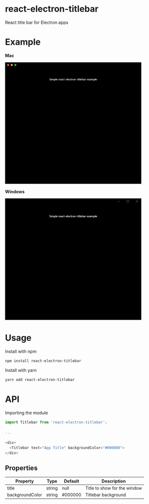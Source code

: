 # react-electron-titlebar

React title bar for Electron apps

# Example

**Mac**

<img src="./assets/react-electron-titlebar-mac.PNG" height="400">

**Windows**

<img src="./assets/react-electron-titlebar-win.PNG" height="400">

# Usage

Install with npm

```bash
npm install react-electron-titlebar
```

Install with yarn

```bash
yarn add react-electron-titlebar
```

# API

Importing the module

```javascript
import Titlebar from 'react-electron-titlebar';

...

<div>
  <Titlebar text="App Title" backgroundColor="#000000">
</div>
```

## Properties

| Property                | Type                  | Default               | Description                                                                                                         |
|-------------------------|-----------------------|-----------------------|---------------------------------------------------------------------------------------------------------------------|
| title | string | null | Title to show for the window
| backgroundColor | string | #000000 | Titlebar background
